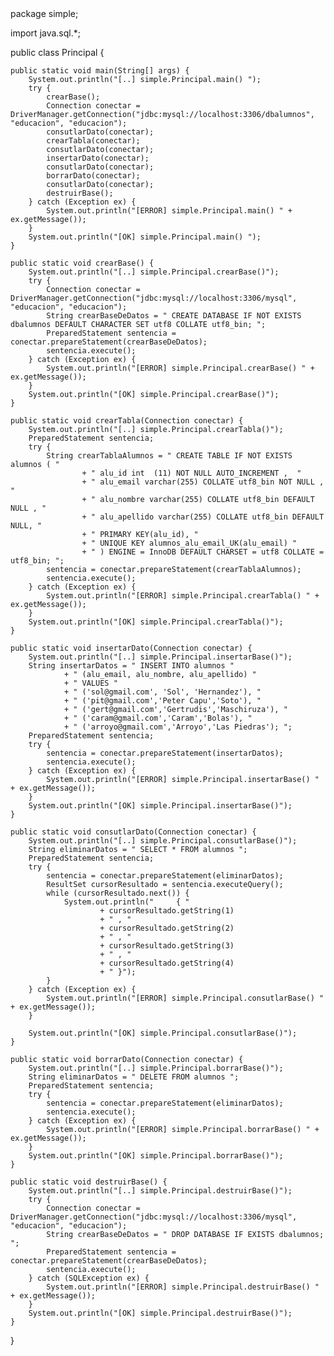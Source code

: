 </pre>
package simple;

import java.sql.*;

public class Principal {

    public static void main(String[] args) {
        System.out.println("[..] simple.Principal.main() ");
        try {
            crearBase();
            Connection conectar = DriverManager.getConnection("jdbc:mysql://localhost:3306/dbalumnos", "educacion", "educacion");
            consutlarDato(conectar);
            crearTabla(conectar);
            consutlarDato(conectar);
            insertarDato(conectar);
            consutlarDato(conectar);
            borrarDato(conectar);
            consutlarDato(conectar);
            destruirBase();
        } catch (Exception ex) {
            System.out.println("[ERROR] simple.Principal.main() " + ex.getMessage());
        }
        System.out.println("[OK] simple.Principal.main() ");
    }

    public static void crearBase() {
        System.out.println("[..] simple.Principal.crearBase()");
        try {
            Connection conectar = DriverManager.getConnection("jdbc:mysql://localhost:3306/mysql", "educacion", "educacion");
            String crearBaseDeDatos = " CREATE DATABASE IF NOT EXISTS dbalumnos DEFAULT CHARACTER SET utf8 COLLATE utf8_bin; ";
            PreparedStatement sentencia = conectar.prepareStatement(crearBaseDeDatos);
            sentencia.execute();
        } catch (Exception ex) {
            System.out.println("[ERROR] simple.Principal.crearBase() " + ex.getMessage());
        }
        System.out.println("[OK] simple.Principal.crearBase()");
    }

    public static void crearTabla(Connection conectar) {
        System.out.println("[..] simple.Principal.crearTabla()");
        PreparedStatement sentencia;
        try {
            String crearTablaAlumnos = " CREATE TABLE IF NOT EXISTS alumnos ( "
                    + " alu_id int  (11) NOT NULL AUTO_INCREMENT ,  "
                    + " alu_email varchar(255) COLLATE utf8_bin NOT NULL , "
                    + " alu_nombre varchar(255) COLLATE utf8_bin DEFAULT NULL , "
                    + " alu_apellido varchar(255) COLLATE utf8_bin DEFAULT NULL, "
                    + " PRIMARY KEY(alu_id), "
                    + " UNIQUE KEY alumnos_alu_email_UK(alu_email) "
                    + " ) ENGINE = InnoDB DEFAULT CHARSET = utf8 COLLATE = utf8_bin; ";
            sentencia = conectar.prepareStatement(crearTablaAlumnos);
            sentencia.execute();
        } catch (Exception ex) {
            System.out.println("[ERROR] simple.Principal.crearTabla() " + ex.getMessage());
        }
        System.out.println("[OK] simple.Principal.crearTabla()");
    }

    public static void insertarDato(Connection conectar) {
        System.out.println("[..] simple.Principal.insertarBase()");
        String insertarDatos = " INSERT INTO alumnos "
                + " (alu_email, alu_nombre, alu_apellido) "
                + " VALUES "
                + " ('sol@gmail.com', 'Sol', 'Hernandez'), "
                + " ('pit@gmail.com','Peter Capu','Soto'), "
                + " ('gert@gmail.com','Gertrudis','Maschiruza'), "
                + " ('caram@gmail.com','Caram','Bolas'), "
                + " ('arroyo@gmail.com','Arroyo','Las Piedras'); ";
        PreparedStatement sentencia;
        try {
            sentencia = conectar.prepareStatement(insertarDatos);
            sentencia.execute();
        } catch (Exception ex) {
            System.out.println("[ERROR] simple.Principal.insertarBase() " + ex.getMessage());
        }
        System.out.println("[OK] simple.Principal.insertarBase()");
    }

    public static void consutlarDato(Connection conectar) {
        System.out.println("[..] simple.Principal.consutlarBase()");
        String eliminarDatos = " SELECT * FROM alumnos ";
        PreparedStatement sentencia;
        try {
            sentencia = conectar.prepareStatement(eliminarDatos);
            ResultSet cursorResultado = sentencia.executeQuery();
            while (cursorResultado.next()) {
                System.out.println("     { "
                        + cursorResultado.getString(1)
                        + " , "
                        + cursorResultado.getString(2)
                        + " , "
                        + cursorResultado.getString(3)
                        + " , "
                        + cursorResultado.getString(4)
                        + " }");
            }
        } catch (Exception ex) {
            System.out.println("[ERROR] simple.Principal.consutlarBase() " + ex.getMessage());
        }

        System.out.println("[OK] simple.Principal.consutlarBase()");
    }

    public static void borrarDato(Connection conectar) {
        System.out.println("[..] simple.Principal.borrarBase()");
        String eliminarDatos = " DELETE FROM alumnos ";
        PreparedStatement sentencia;
        try {
            sentencia = conectar.prepareStatement(eliminarDatos);
            sentencia.execute();
        } catch (Exception ex) {
            System.out.println("[ERROR] simple.Principal.borrarBase() " + ex.getMessage());
        }
        System.out.println("[OK] simple.Principal.borrarBase()");
    }

    public static void destruirBase() {
        System.out.println("[..] simple.Principal.destruirBase()");
        try {
            Connection conectar = DriverManager.getConnection("jdbc:mysql://localhost:3306/mysql", "educacion", "educacion");
            String crearBaseDeDatos = " DROP DATABASE IF EXISTS dbalumnos; ";
            PreparedStatement sentencia = conectar.prepareStatement(crearBaseDeDatos);
            sentencia.execute();
        } catch (SQLException ex) {
            System.out.println("[ERROR] simple.Principal.destruirBase() " + ex.getMessage());
        }
        System.out.println("[OK] simple.Principal.destruirBase()");
    }
}
</pre>